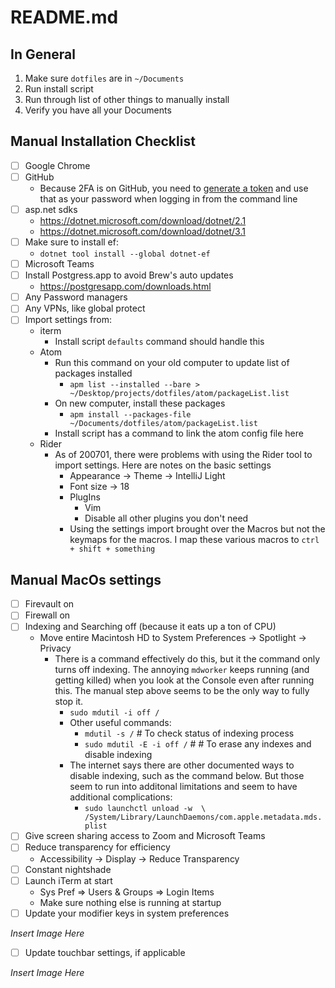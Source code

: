 # README.md

## In General
1) Make sure `dotfiles` are in `~/Documents`
2) Run install script
3) Run through list of other things to manually install
4) Verify you have all your Documents

## Manual Installation Checklist 

- [ ] Google Chrome
- [ ] GitHub
  * Because 2FA is on GitHub, you need to [generate a token](https://docs.github.com/en/github/authenticating-to-github/keeping-your-account-and-data-secure/creating-a-personal-access-token) and use that as your password when logging in from the command line
- [ ] asp.net sdks
  * https://dotnet.microsoft.com/download/dotnet/2.1
  * https://dotnet.microsoft.com/download/dotnet/3.1
- [ ] Make sure to install ef:
  * `dotnet tool install --global dotnet-ef`
- [ ] Microsoft Teams
- [ ] Install Postgress.app to avoid Brew's auto updates
  * https://postgresapp.com/downloads.html
- [ ] Any Password managers
- [ ] Any VPNs, like global protect
- [ ] Import settings from:
  * iterm
    * Install script `defaults` command should handle this
  * Atom
    * Run this command on your old computer to update list of packages installed
      * `apm list --installed --bare > ~/Desktop/projects/dotfiles/atom/packageList.list`
    * On new computer, install these packages
      * `apm install --packages-file ~/Documents/dotfiles/atom/packageList.list`
    * Install script has a command to link the atom config file here
  * Rider
    * As of 200701, there were problems with using the Rider tool to import
      settings. Here are notes on the basic settings
      * Appearance -> Theme -> IntelliJ Light
      * Font size -> 18
      * PlugIns
        * Vim
        * Disable all other plugins you don't need
      * Using the settings import brought over the Macros but not the keymaps for
        the macros.  I map these various macros to `ctrl + shift + something`

## Manual MacOs settings

- [ ] Firevault on
- [ ] Firewall on
- [ ] Indexing and Searching off (because it eats up a ton of CPU)
  * Move entire Macintosh HD to System Preferences -> Spotlight -> Privacy
    * There is a command effectively do this, but it the command only turns off indexing.
      The annoying `mdworker` keeps running (and getting killed) when you look at
      the Console even after running this.  The manual step above seems to be
      the only way to fully stop it. 
      * `sudo mdutil -i off /`
      * Other useful commands: 
        * `mdutil -s /` # To check status of indexing process
        * `sudo mdutil -E -i off /` # # To erase any indexes and disable
          indexing
      * The internet says there are other documented ways to disable indexing,
        such as the command below. But those seem to run into additonal
        limitations and seem to have additional complications: 
        * `sudo launchctl unload -w  \
        /System/Library/LaunchDaemons/com.apple.metadata.mds.plist`
- [ ] Give screen sharing access to Zoom and Microsoft Teams        
- [ ] Reduce transparency for efficiency  
  * Accessibility -> Display -> Reduce Transparency 
- [ ] Constant nightshade
- [ ] Launch iTerm at start
  * Sys Pref => Users & Groups => Login Items
  * Make sure nothing else is running at startup
- [ ] Update your modifier keys in system preferences

_Insert Image Here_

- [ ] Update touchbar settings, if applicable

_Insert Image Here_



